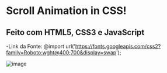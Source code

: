 # Scroll Animation in CSS!

## Feito com HTML5, CSS3 e JavaScript

-Link da Fonte: @import url('https://fonts.googleapis.com/css2?family=Roboto:wght@400;700&display=swap');

![image](https://user-images.githubusercontent.com/87333149/173163159-b41e762b-8e1c-49b8-a93f-b857ddbbc882.png)
